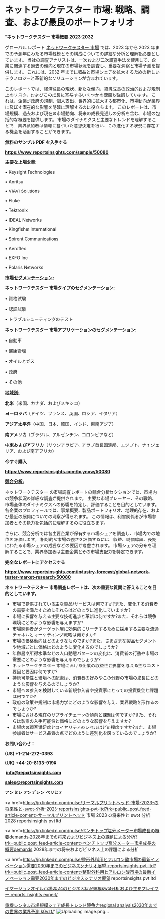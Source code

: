 # ネットワークテスター 市場: 戦略、調査、および最良のポートフォリオ

"<strong>ネットワークテスター 市場概要 2023-2032</strong>

グローバル レポート <a href=https://www.reportsinsights.com/sample/50080>ネットワークテスター 市場</a> では、2023 年から 2023 年までの予測年にわたる市場規模とその構成についての詳細な分析と理解を必要としています。 当社の調査アナリストは、一次および二次調査手法を使用して、企業に関連する過去の傾向と現在の市場状況を調査し、重要な洞察と市場予測を提供します。 これには、2032 年までに収益と市場シェアを拡大​​するための新しいテクノロジーと革新的なソリューションが含まれています。

このレポートでは、経済成長の現状、新たな傾向、経済成長の政治的および規制上のリスク、およびこの成長に寄与するいくつかの要因も強調しています。 これは、企業が政府の規制、個人支出、世界的に拡大する都市化、市場動向が業界に及ぼす潜在的な影響を明確に理解するのに役立ちます。 このレポートは、市場規模、過去および現在の市場動向、将来の成長見通しの分析を含む、市場の包括的な概要を提供します。 市場のダイナミクスと主要なトレンドを理解することで、業界参加者は情報に基づいた意思決定を行い、この進化する状況に存在する機会を活用することができます。

<strong><b>無料のサンプル PDF を入手する</b></strong>

<a href=https://www.reportsinsights.com/sample/50080><strong><u>https://www.reportsinsights.com/sample/50080</u></strong></a>

<strong>主要な上場企業:</strong>

• Keysight Technologies

• Anritsu

• VIAVI Solutions

• Fluke

• Tektronix

• IDEAL Networks

• Kingfisher International

• Spirent Communications

• Aeroflex

• EXFO Inc

• Polaris Networks

<strong><u>市場セグメンテーション</u></strong><strong><u>:</u></strong>

<strong>ネットワークテスター 市場タイプのセグメンテーション:</strong>

• 資格試験

• 認証試験

• トラブルシューティングのテスト

<strong>ネットワークテスター 市場アプリケーションのセグメンテーション:</strong>

• 自動車

• 健康管理

• オイルとガス

• 政府

• その他

<strong><u>地域別</u></strong><strong><u>:</u></strong>

<strong>北米</strong>（米国、カナダ、およびメキシコ）

<strong>ヨーロッパ</strong>（ドイツ、フランス、英国、ロシア、イタリア）

<strong>アジア太平洋</strong>（中国、日本、韓国、インド、東南アジア）

<strong>南アメリカ</strong>（ブラジル、アルゼンチン、コロンビアなど）

<strong>中東およびアフリカ</strong>（サウジアラビア、アラブ首長国連邦、エジプト、ナイジェリア、および南アフリカ）

<strong>今すぐ購入</strong>

<a href=https://www.reportsinsights.com/buynow/50080><strong><u>https://www.reportsinsights.com/buynow/50080</u></strong></a>

<strong><u>競合分析:</u></strong>

ネットワークテスター の市場調査レポートの競合分析セクションでは、市場内の競争状況の詳細な調査が提供されます。 主要な市場プレーヤー、その戦略、市場全体のダイナミクスへの影響を特定し、評価することを目的としています。 各企業のプロフィールでは、事業概要、製品ポートフォリオ、地理的存在、および最近の展開についての洞察が得られます。 この情報は、利害関係者が市場参加者とその能力を包括的に理解するのに役立ちます。

さらに、競合分析では各主要企業が保有する市場シェアを調査し、市場内での地位を評価します。 相対的な市場の強さを評価するには、収益、時価総額、長期にわたる市場シェアの成長などの要因が考慮されます。 市場シェアの分布を理解することで、業界参加者は主要企業とその市場支配力を特定できます。

<strong>完全なレポートにアクセスする</strong>

<a href=https://www.reportsinsights.com/industry-forecast/global-network-tester-market-research-50080><strong><u><b>https://www.reportsinsights.com/industry-forecast/global-network-tester-market-research-50080</b></u></strong></a>

<strong><b>ネットワークテスター 市場調査レポートは、次の重要な質問に答えることを目的としています。</b></strong>
<ul>
  <li>市場で提供されている主な製品/サービスは何ですか?また、変化する消費者の需要を満たすためにそれらはどのように進化していますか?</li>
  <li>市場に影響を与える主要な技術進歩と革新は何ですか?また、それらは競争環境にどのような影響を与えますか?</li>
  <li>市場関係者がターゲット層に効果的にリーチするために採用する主要な流通チャネルとマーケティング戦略は何ですか?</li>
  <li>市場の価格動向はどのようなものですか?また、さまざまな製品セグメントや地域ごとに価格はどのように変化するのでしょうか?</li>
  <li>年齢層や所得水準などの人口動態パターンの変化は、消費者の行動や市場の需要にどのような影響を与えるのでしょうか?</li>
  <li>ネットワークテスター 市場における企業の収益性に影響を与える主なコスト要因と要因は何ですか?</li>
  <li>持続可能性と環境への配慮は、消費者の好みやこの分野の市場の成長にどのような影響を与えるのでしょうか?</li>
  <li>市場への参入を検討している新規参入者や投資家にとっての投資機会と課題は何ですか?</li>
  <li>政府の政策や規制は市場力学にどのような影響を与え、業界戦略を形作るのでしょうか?</li>
  <li>市場における現在のサプライチェーンの傾向と課題は何ですか?また、それらは製品の入手可能性と価格にどのような影響を与えますか?</li>
  <li>市場内の顧客満足度とロイヤリティのレベルはどの程度ですか?また、市場参加者はサービス品質の点でどのように差別化を図っているのでしょうか?</li>
</ul>
<strong>お問い合わせ：</strong>

<strong>(US) +1-214-272-0393</strong>

<strong>(UK) +44-20-8133-9198</strong>

<strong> </strong><a href=info@reportsinsights.com><strong><u>info@reportsinsights.com</u></strong></a>

<a href=sales@reportsinsights.com><strong><u>sales@reportsinsights.com</u></strong></a>

<strong>アンセレ アンデレン ベリヒテ</strong>

<a href=https://jp.linkedin.com/pulse/サーマルプリントヘッド-市場-2023-の将来性と-swot-分析-2028-reportsinsights-pvt-ltd?trk=public_post_feed-article-content>サーマルプリントヘッド 市場 2023 の将来性と swot 分析 2028 reportsinsights pvt ltd</a>

<a href=https://jp.linkedin.com/pulse/ベンチトップ塩分メーター市場成長の概要demands-2028年までの将来およびビジネス上の課題による分析?trk=public_post_feed-article-content>ベンチトップ塩分メーター市場成長の概要demands 2028年までの将来およびビジネス上の課題による分析</a>

<a href=https://jp.linkedin.com/pulse/整形外科用ヒアルロン酸市場の最新イノベーション需要2030年までのビジネスシナリオ展望-reportsinsights-pvt-ltd?trk=public_post_feed-article-content>整形外科用ヒアルロン酸市場の最新イノベーション需要2030年までのビジネスシナリオ展望 reportsinsights pvt ltd</a>

<a href=https://www.linkedin.com/pulse/イマージョンオイル市場2024のビジネス状況規模swot分析および主要プレイヤー-reports-insights-expert/>イマージョンオイル市場2024のビジネス状況規模swot分析および主要プレイヤー reports insights expert/</a>

<a href=https://www.linkedin.com/pulse/重機レンタル市場規模シェア成長トレンド競争力regional-analysis2030年までの世界の業界予測-k0vzf/>重機レンタル市場規模シェア成長トレンド競争力regional analysis2030年までの世界の業界予測 k0vzf/</a>"
![Uploading image.png…]()
